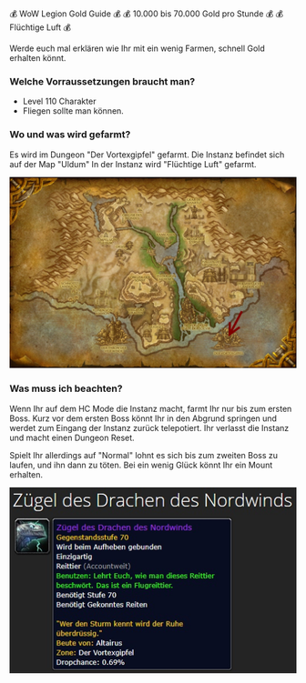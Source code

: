 💰 WoW Legion Gold Guide 💰
💰 10.000 bis 70.000 Gold pro Stunde 💰 
💰 Flüchtige Luft 💰

Werde euch mal erklären wie Ihr mit ein wenig Farmen, schnell Gold erhalten könnt.

### Welche Vorraussetzungen braucht man?
- Level 110 Charakter
- Fliegen sollte man können.

### Wo und was wird gefarmt?
Es wird im Dungeon "Der Vortexgipfel" gefarmt.
Die Instanz befindet sich auf der Map "Uldum"
In der Instanz wird "Flüchtige Luft" gefarmt.

![Uldum Map](Vortex.jpg)

### Was muss ich beachten?
Wenn Ihr auf dem HC Mode die Instanz macht, farmt Ihr nur bis zum ersten Boss.
Kurz vor dem ersten Boss könnt Ihr in den Abgrund springen und werdet zum Eingang der Instanz zurück telepotiert.
Ihr verlasst die Instanz und macht einen Dungeon Reset.

Spielt Ihr allerdings auf "Normal" lohnt es sich bis zum zweiten Boss zu laufen, und ihn dann zu töten.
Bei ein wenig Glück könnt Ihr ein Mount erhalten.

![Mount](mount.jpg)
